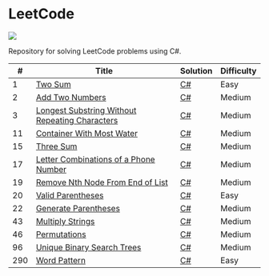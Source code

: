 # LeetCode
![](https://shields.io/badge/language-csharp-brightgreen.svg)

Repository for solving LeetCode problems using C#.

| # | Title | Solution | Difficulty |
|---| ----- | -------- | ---------- |
|1|[Two Sum](https://leetcode.com/problems/two-sum/)|[C#](https://github.com/alexeychuvagin/LeetCode/blob/master/LeetCode.Problems/Easy/TwoSum.cs)|Easy|
|2|[Add Two Numbers](https://leetcode.com/problems/add-two-numbers/)|[C#](https://github.com/alexeychuvagin/LeetCode/blob/master/LeetCode.Problems/Medium/AddTwoNumbers.cs)|Medium|
|3|[Longest Substring Without Repeating Characters](https://leetcode.com/problems/longest-substring-without-repeating-characters/)|[C#](https://github.com/alexeychuvagin/LeetCode/blob/master/LeetCode.Problems/Medium/LengthOfLongestSubstring.cs)|Medium|
|11|[Container With Most Water](https://leetcode.com/problems/container-with-most-water/)|[C#](https://github.com/alexeychuvagin/LeetCode/blob/master/LeetCode.Problems/Medium/ContainerWithMostWater.cs)|Medium|
|15|[Three Sum](https://leetcode.com/problems/3sum/)|[C#](https://github.com/alexeychuvagin/LeetCode/blob/master/LeetCode.Problems/Medium/ThreeSum.cs)|Medium|
|17|[Letter Combinations of a Phone Number](https://leetcode.com/problems/letter-combinations-of-a-phone-number/)|[C#](https://github.com/alexeychuvagin/LeetCode/blob/master/LeetCode.Problems/Medium/LettersCombinationOfAPhoneNumber.cs)|Medium|
|19|[Remove Nth Node From End of List](https://leetcode.com/problems/remove-nth-node-from-end-of-list/)|[C#](https://github.com/alexeychuvagin/LeetCode/blob/master/LeetCode.Problems/Medium/RemoveNthNodeFromEndOfList.cs)|Medium|
|20|[Valid Parentheses](https://leetcode.com/problems/valid-parentheses/)|[C#](https://github.com/alexeychuvagin/LeetCode/blob/master/LeetCode.Problems/Easy/ValidParentheses.cs)|Easy|
|22|[Generate Parentheses](https://leetcode.com/problems/generate-parentheses/)|[C#](https://github.com/alexeychuvagin/LeetCode/blob/master/LeetCode.Problems/Medium/GenerateParentheses.cs)|Medium|
|43|[Multiply Strings](https://leetcode.com/problems/multiply-strings/)|[C#](https://github.com/alexeychuvagin/LeetCode/blob/master/LeetCode.Problems/Medium/MultiplyStrings.cs)|Medium|
|46|[Permutations](https://leetcode.com/problems/permutations/)|[C#](https://github.com/alexeychuvagin/LeetCode/blob/master/LeetCode.Problems/Medium/Permutations.cs)|Medium|
|96|[Unique Binary Search Trees](https://leetcode.com/problems/unique-binary-search-trees/)|[C#](https://github.com/alexeychuvagin/LeetCode/blob/master/LeetCode.Problems/Medium/UniqueBinarySearchTrees.cs)|Medium|
|290|[Word Pattern](https://leetcode.com/problems/word-pattern/)|[C#](https://github.com/alexeychuvagin/LeetCode/blob/master/LeetCode.Problems/Easy/WordPattern.cs)|Easy|
